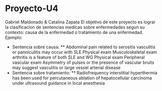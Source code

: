 # Proyecto-U4
Gabriel Maldonado & Catalina Zapata
El objetivo de este proyecto es lograr la clasificacion de sentencias medicas sobre enfermedades segun su contexto: causa de la enfermedad o tratamiento de una enfermedad.
Ejemplo:
* Sentencia sobre causa: 
** Abdominal pain related to serositis vasculitis or panniculitis may occur with SLE Physical exam Musculoskeletal exam arthritis is a feature of both SLE and WG Physical exam Peripheral vascular exam Asymmetry of pulses or the presence of vascular bruits may suggest vasculitis or large vessel arterial disease 
* Sentencia sobre tratamiento: 
** Radiofrequency interstitial hyperthermia has been used for percutaneous ablation of hepatocellular carcinoma  under ultrasound guidance in local anesthesia 

